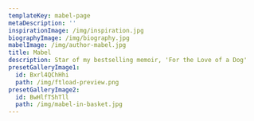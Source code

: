 ```yaml
---
templateKey: mabel-page
metaDescription: ''
inspirationImage: /img/inspiration.jpg
biographyImage: /img/biography.jpg
mabelImage: /img/author-mabel.jpg
title: Mabel
description: Star of my bestselling memoir, 'For the Love of a Dog'
presetGalleryImage1:
  id: Bxrl4QChHhi
  path: /img/ftload-preview.png
presetGalleryImage2:
  id: BwHlfTShTll
  path: /img/mabel-in-basket.jpg
---
```

